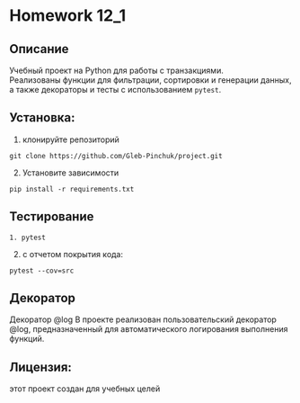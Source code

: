 # Homework 12_1
## Описание

Учебный проект на Python для работы с транзакциями.  
Реализованы функции для фильтрации, сортировки и генерации данных, а также декораторы и тесты с использованием `pytest`.

## Установка:
1. клонируйте репозиторий
```
git clone https://github.com/Gleb-Pinchuk/project.git
```
2. Установите зависимости
```
pip install -r requirements.txt
```
## Тестирование 
```
1. pytest
```
2. с отчетом покрытия кода:
```
pytest --cov=src
```
## Декоратор
Декоратор @log
В проекте реализован пользовательский декоратор @log, предназначенный для автоматического логирования выполнения функций.

## Лицензия:
этот проект создан для учебных целей
